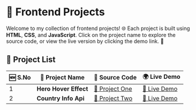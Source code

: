 # 🚀 Frontend Projects

Welcome to my collection of frontend projects! 🌐 Each project is built using **HTML**, **CSS**, and **JavaScript**. Click on the project name to explore the source code, or view the live version by clicking the demo link. 🎉

## 📁 Project List

| 🆕 S.No | 📌 Project Name        | 📂 Source Code                                                                             | 🌍 Live Demo                                                                   |
| ------ | --------------------- | ----------------------------------------------------------------------------------------- | ----------------------------------------------------------------------------- |
| 1 | **Hero Hover Effect** | [🔗 Project One](https://github.com/theravirai/frontend-works/tree/main/hero-hover-effect) | [🚀 Live Demo](https://theravirai.github.io/frontend-works/hero-hover-effect/) |
| 2 | **Country Info Api** | [🔗 Project Two](https://github.com/theravirai/frontend-works/tree/main/country-info-api) | [🚀 Live Demo](https://theravirai.github.io/frontend-works/country-info-api/) |
